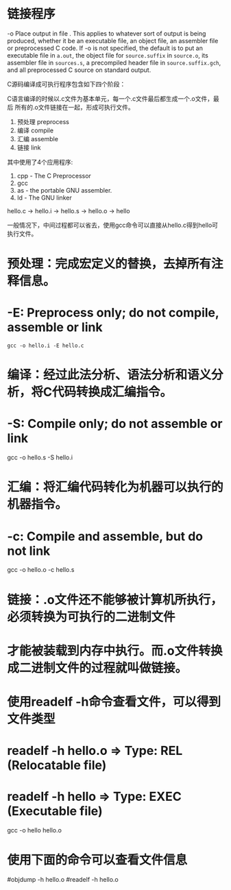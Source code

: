 # 链接程序

-o <file>
Place output in file <file>. This applies to whatever sort of output is being
produced, whether it be an executable file, an object file, an assembler file
or preprocessed C code.
If -o is not specified, the default is to put an executable file in `a.out`,
the object file for `source.suffix` in `source.o`, its assembler file in
`sources.s`, a precompiled header file in `source.suffix.gch`, and all 
preprocessed C source on standard output.

C源码编译成可执行程序包含如下四个阶段：

C语言编译的时候以.c文件为基本单元，每一个.c文件最后都生成一个.o文件，最后
所有的.o文件链接在一起，形成可执行文件。

1. 预处理 preprocess
2. 编译 compile
3. 汇编 assemble
4. 链接 link

其中使用了4个应用程序:
1. cpp  - The C Preprocessor
2. gcc
3. as  - the portable GNU assembler.
4. ld  - The GNU linker

hello.c -> hello.i -> hello.s -> hello.o -> hello

一般情况下，中间过程都可以省去，使用gcc命令可以直接从hello.c得到hello可执行文件。

# 预处理：完成宏定义的替换，去掉所有注释信息。
# -E: Preprocess only; do not compile, assemble or link
    gcc -o hello.i -E hello.c

# 编译：经过此法分析、语法分析和语义分析，将C代码转换成汇编指令。
# -S: Compile only; do not assemble or link
gcc -o hello.s -S hello.i

# 汇编：将汇编代码转化为机器可以执行的机器指令。
# -c: Compile and assemble, but do not link
gcc -o hello.o -c hello.s

# 链接：.o文件还不能够被计算机所执行，必须转换为可执行的二进制文件
# 才能被装载到内存中执行。而.o文件转换成二进制文件的过程就叫做链接。
# 使用readelf -h命令查看文件，可以得到文件类型
# readelf -h hello.o   =>    Type:  REL (Relocatable file)
# readelf -h hello     =>    Type:  EXEC (Executable file)
gcc -o hello hello.o

# 使用下面的命令可以查看文件信息
#objdump -h hello.o
#readelf -h hello.o
